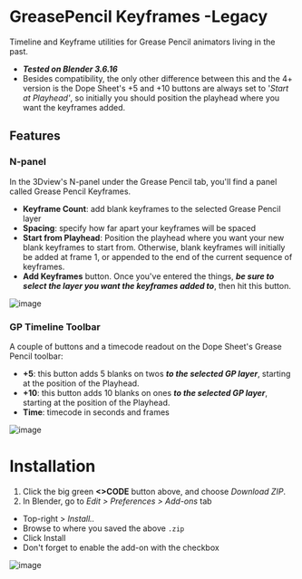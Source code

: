 # GreasePencil Keyframes -Legacy
Timeline and Keyframe utilities for Grease Pencil animators living in the past.
- ***Tested on Blender 3.6.16***
- Besides compatibility, the only other difference between this and the 4+ version is the Dope Sheet's +5 and +10 buttons are always set to '*Start at Playhead'*, so initially you should position the playhead where you want the keyframes added.

## Features
### N-panel
In the 3Dview's N-panel under the Grease Pencil tab, you'll find a panel called Grease Pencil Keyframes.
- **Keyframe Count**: add blank keyframes to the selected Grease Pencil layer
- **Spacing**: specify how far apart your keyframes will be spaced
- **Start from Playhead**: Position the playhead where you want your new blank keyframes to start from. Otherwise, blank keyframes will initially be added at frame 1, or appended to the end of the current sequence of keyframes.
- **Add Keyframes** button. Once you've entered the things, ***be sure to select the layer you want the keyframes added to***, then hit this button.

![image](https://github.com/user-attachments/assets/05bb86f7-760b-4721-8af3-bf6005f384d8)
 
### GP Timeline Toolbar
A couple of buttons and a timecode readout on the Dope Sheet's Grease Pencil toolbar:
- **+5**: this button adds 5 blanks on twos ***to the selected GP layer***, starting at the position of the Playhead.
- **+10**: this button adds 10 blanks on ones ***to the selected GP layer***, starting at the position of the Playhead.
- **Time**: timecode in seconds and frames

![image](https://github.com/user-attachments/assets/c4ec29ac-5feb-4daf-8a5f-5aac55397ff5)

# Installation
1. Click the big green **<>CODE** button above, and choose *Download ZIP*.
2. In Blender, go to *Edit > Preferences > Add-ons* tab
- Top-right > *Install..*
- Browse to where you saved the above `.zip`
- Click Install
- Don't forget to enable the add-on with the checkbox

![image](https://github.com/user-attachments/assets/a013c15b-4b0d-4044-84e0-84881e056b2a)
